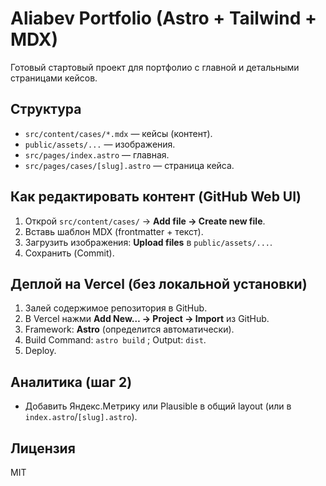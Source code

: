 # Aliabev Portfolio (Astro + Tailwind + MDX)

Готовый стартовый проект для портфолио с главной и детальными страницами кейсов.

## Структура
- `src/content/cases/*.mdx` — кейсы (контент).
- `public/assets/...` — изображения.
- `src/pages/index.astro` — главная.
- `src/pages/cases/[slug].astro` — страница кейса.

## Как редактировать контент (GitHub Web UI)
1. Открой `src/content/cases/` → **Add file → Create new file**.
2. Вставь шаблон MDX (frontmatter + текст).
3. Загрузить изображения: **Upload files** в `public/assets/...`.
4. Сохранить (Commit).

## Деплой на Vercel (без локальной установки)
1. Залей содержимое репозитория в GitHub.
2. В Vercel нажми **Add New… → Project → Import** из GitHub.
3. Framework: **Astro** (определится автоматически).
4. Build Command: `astro build` ; Output: `dist`.
5. Deploy.

## Аналитика (шаг 2)
- Добавить Яндекс.Метрику или Plausible в общий layout (или в `index.astro`/`[slug].astro`).

## Лицензия
MIT